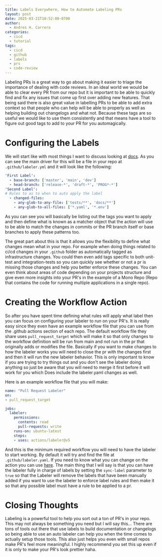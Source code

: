 ```yaml
---
title: Labels Everywhere, How to Automate Labeling PRs
layout: post
date: 2025-03-21T10:52:00-0700
author:
  - Andres H. Carrera
categories:
  - cicd
  - tutorial
tags:
  - cicd
  - github
  - labels
  - prs
  - code-review
---
```

Labeling PRs is a great way to go about making it easier to triage the importance of dealing with code reviews. In an ideal world we would be able to clear every PR from our repo but it is important to be able to quickly find and fix any issues that come up first over adding new features. That being said there is also great value in labelling PRs to be able to add extra context so that people who can help will be able to properly as well as helping building out changelogs and what not. Because these tags are so useful we would like to use them consistently and that means have a tool to figure out good tags to add to your PR for you automagically.

# Configuring the Labels

We will start like with most things I want to discuss looking at [docs](https://github.com/marketplace/actions/labeler). As you can see the main driver for this will be a file in your repo at `.github/labeler.yml` and it will look like the following:

```yml
'First Label':
  - base-branch: ['master', 'main', 'dev']
  - head-branch: ['release-*', 'draft-*', 'PROG*-*']
'Second Label':
# Rules to as to when to auto apply the label
  - changed-files:
    - any-glob-to-any-file: ['tests/**', 'docs/**']
    - any-glob-to-all-files: ['*.yaml', '*.env']
```

As you can see you will basically be listing out the tags you want to apply and then define what is known as a matcher object that the action will use to be able to match the changes in commits or the PR branch itself or base branches to apply these patterns too.

The great part about this is that it allows you the flexibility to define what changes mean what in your repo. For example when doing things related to ci/cd changes in your `.github` folder as automatically tagged as infrastructure changes. You could then even add tags specific to both unit-test and integration-tests so you can quickly see whether or not a pr is missing those changes and help you better enforce these changes. You can even think about areas of code depending on your projects structure and give even more insights into your PR's in the example of a Mono Repo (Repo that contains the code for running multiple applications in a single repo).

# Creating the Workflow Action

So after you have spent time defining what rules will apply what label then you can focus on configuring your labeler to run on your PR's. It is really easy since they even have an example workflow file that you can use from the .github actions section of each repo. The default workflow file they share uses `pull_request_target` which will make it so that only changes to the workflow definition will be run from main and not run in the pr that originally adds or modifies the file. Basically if you want to make changes to how the labeler works you will need to close the pr with the changes first and then it will run the new labeler behavior. This is only important to know if you are trying to try things out and you don't see the labeler doing anything so just be aware that you will need to merge it first before it will work for you which Does include the labeler.yaml changes as well.

Here is an example workflow file that you will make:
````yaml
name: "Pull Request Labeler"
on:
- pull_request_target

jobs:
  labeler:
    permissions:
      contents: read
      pull-requests: write
    runs-on: ubuntu-latest
    steps:
    - uses: actions/labeler@v5
````

And this is the minimum required workflow you will need to have the labeler to start working. By default it will try and find the file at `.github/labeler.yaml`. If you need to know what you can change on the action you can use [here](https://github.com/marketplace/actions/labeler#inputs). The main thing that I will say is that you can have the labeler fully in charge of labels by setting the `sync-label` parameter to `true` so that the Labeler will remove the labels that have been manually added if you want to use the labeler to enforce label rules and then make it so that any possible label must have a rule to be applied to a pr.


# Closing Thoughts

Labeling is a powerful tool to help you sort out a ton of PR's in your repo. This may not always be something you need but I will say this... There are tons of tools out there that use labels to build documentation or changelogs so being able to use an auto labeler can help you when the time comes to actually setup those tools. This also just helps you even with small repos make PR's feel more meaningful. I highly recommend you set this up even if it is only to make your PR's look prettier haha. 
